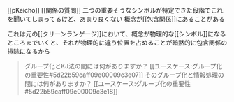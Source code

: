 
[[pKeicho]]
[[関係の質問]]
二つの重要そうなシンボルが特定できた段階でこれを聞いてしまってるけど、あまり良くない
概念が[[包含関係]]にあることがある

これは元の[[クリーンランゲージ]]において、概念が物理的な[[シンボル]]になるところまでいくと、それが物理的に違う位置を占めることが暗黙的に包含関係の排除になるから

> グループ化とKJ法の間には何がありますか？
[[ユースケース:グループ化の重要性#5d22b59caff09e00009c3e07]]
> そのグループ化と情報処理の間には何がありますか？
[[ユースケース:グループ化の重要性#5d22b59caff09e00009c3e18]]
